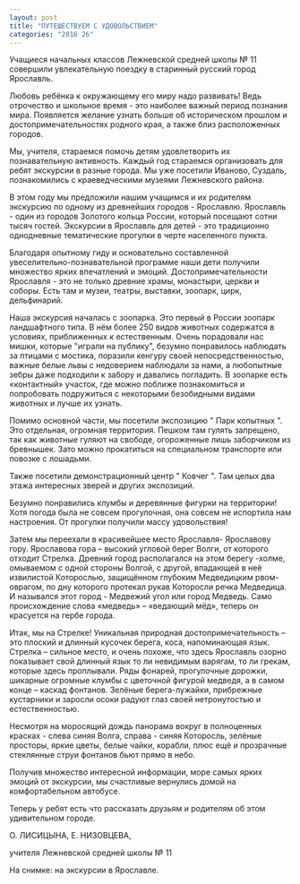 ```yaml
---
layout: post
title: "ПУТЕШЕСТВУЕМ С УДОВОЛЬСТВИЕМ"
categories: "2016 26"
---
```


Учащиеся начальных классов Лежневской средней школы № 11 совершили увлекательную поездку в старинный русский город Ярославль.

Любовь ребёнка к окружающему его миру надо развивать! Ведь отрочество и школьное время - это наиболее важный период познания мира. Появляется желание узнать больше об историческом прошлом и достопримечательностях родного края, а также близ расположенных городов.

Мы, учителя, стараемся помочь детям удовлетворить их познавательную активность. Каждый год стараемся  организовать  для ребят экскурсии в разные города. Мы уже посетили Иваново, Суздаль, познакомились с краеведческими музеями Лежневского района.

В этом году мы предложили нашим учащимся и их родителям экскурсию по одному из древнейших городов - Ярославлю. Ярославль - один из городов Золотого кольца России, который посещают сотни тысяч гостей. Экскурсии в Ярославль для детей - это традиционно однодневные тематические прогулки в черте населенного пункта.

Благодаря опытному гиду и основательно составленной увеселительно-познавательной программе наши дети получили множество ярких впечатлений и  эмоций. Достопримечательности Ярославля - это не только древние храмы, монастыри, церкви и соборы. Есть там и музеи, театры, выставки, зоопарк, цирк, дельфинарий.

Наша экскурсия началась с зоопарка. Это первый в России зоопарк ландшафтного типа. В нём более 250 видов животных содержатся в условиях, приближенных к естественным. Очень порадовали нас мишки, которые "играли на публику", безумно понравилось наблюдать за птицами с мостика, поразили кенгуру своей непосредственностью, важные белые львы  с недоверием наблюдали за нами, а любопытные зебры даже подходили к забору и давались погладить. В зоопарке есть «контактный» участок, где можно поближе познакомиться и попробовать подружиться с некоторыми безобидными видами животных и лучше их узнать.

Помимо основной части, мы посетили экспозицию " Парк копытных ". Это отдельная, огромная территория. Пешком там гулять запрещено, так как животные гуляют на свободе, огороженные лишь заборчиком из бревнышек. Зато можно прокатиться на специальном транспорте или повозке с лошадьми.

Также посетили демонстрационный центр " Ковчег ". Там целых два этажа интересных зверей и других экспозиций.

Безумно понравились клумбы и деревянные фигурки на территории! Хотя погода была не совсем прогулочная, она совсем не испортила нам настроения. От прогулки  получили массу удовольствия!

Затем мы переехали в красивейшее место Ярославля- Ярославову гору. Ярославова гора – высокий угловой берег Волги, от которого отходит Стрелка. Древний город располагался на этом берегу -холме, омываемом с одной стороны Волгой, с другой, впадающей в неё извилистой Которослью, защищённом глубоким Медведицким рвом-оврагом, по дну которого протекал рукав Которосли речка Медведица. И назывался этот город - Медвежий угол или город Медведь. Само происхождение  слова «медведь» – «ведающий мёд», теперь он красуется на гербе города.

Итак, мы на Стрелке! Уникальная природная достопримечательность – это плоский и длинный кусочек берега, коса, напоминающая язык. Стрелка – сильное место, и очень похоже, что здесь Ярославль озорно показывает свой длинный язык то ли невидимым варягам, то ли грекам, которые здесь проплывали. Ряды фонарей, прогулочные дорожки, шикарные огромные клумбы с цветочной фигурой медведя, а в самом конце – каскад фонтанов. Зелёные берега-лужайки, прибрежные кустарники и заросли осоки радуют глаз своей нетронутостью и естественностью.

Несмотря на моросящий дождь панорама вокруг в полноценных красках - слева синяя Волга, справа - синяя Которосль, зелёные просторы, яркие цветы, белые чайки, корабли, плюс ещё и прозрачные стеклянные струи фонтанов бьют прямо в небо.

Получив множество интересной информации, море самых ярких эмоций от экскурсии, мы счастливые вернулись домой на комфортабельном автобусе.

Теперь у ребят есть что рассказать друзьям и родителям об этом удивительном городе.

О. ЛИСИЦЫНА, Е. НИЗОВЦЕВА,

учителя Лежневской средней школы № 11

На снимке: на экскурсии в Ярославле.


